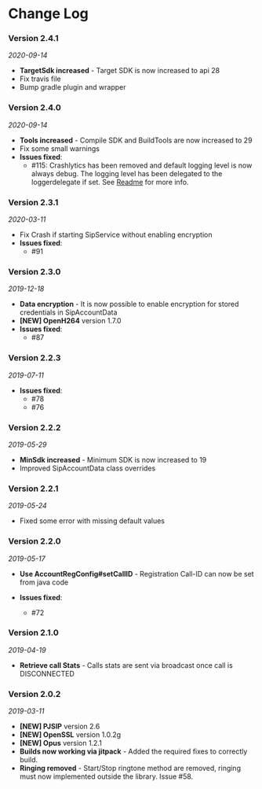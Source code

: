 Change Log
==========

### Version 2.4.1

_2020-09-14_
 * **TargetSdk increased** - Target SDK is now increased to api 28
 * Fix travis file
 * Bump gradle plugin and wrapper

### Version 2.4.0

_2020-09-14_
 * **Tools increased** - Compile SDK and BuildTools are now increased to 29
 * Fix some small warnings
 * **Issues fixed**:
   + #115: Crashlytics has been removed and default logging level is now always debug. The logging level has been delegated to the loggerdelegate if set. See [Readme](README.md) for more info.

### Version 2.3.1

_2020-03-11_
 * Fix Crash if starting SipService without enabling encryption
 * **Issues fixed**:
   + #91

### Version 2.3.0

_2019-12-18_

 * **Data encryption** - It is now possible to enable encryption for stored credentials in SipAccountData
 * **\[NEW\] OpenH264** version 1.7.0
 * **Issues fixed**:
   + #87

### Version 2.2.3

_2019-07-11_

 * **Issues fixed**:
   + #78
   + #76

### Version 2.2.2

_2019-05-29_

 * **MinSdk increased** - Minimum SDK is now increased to 19
 * Improved SipAccountData class overrides

### Version 2.2.1

_2019-05-24_

 * Fixed some error with missing default values

### Version 2.2.0

_2019-05-17_

 * **Use AccountRegConfig#setCallID** - Registration Call-ID can now be set from java code
 
 * **Issues fixed**:
   + #72

### Version 2.1.0

_2019-04-19_

 * **Retrieve call Stats** - Calls stats are sent via broadcast once call is DISCONNECTED

### Version 2.0.2

_2019-03-11_
 * **\[NEW\] PJSIP** version 2.6
 * **\[NEW\] OpenSSL** version 1.0.2g
 * **\[NEW\] Opus** version 1.2.1
 *  **Builds now working via jitpack** - Added the required fixes to correctly build.
 *  **Ringing removed** - Start/Stop ringtone method are removed, ringing must now implemented outside the library. Issue #58.
